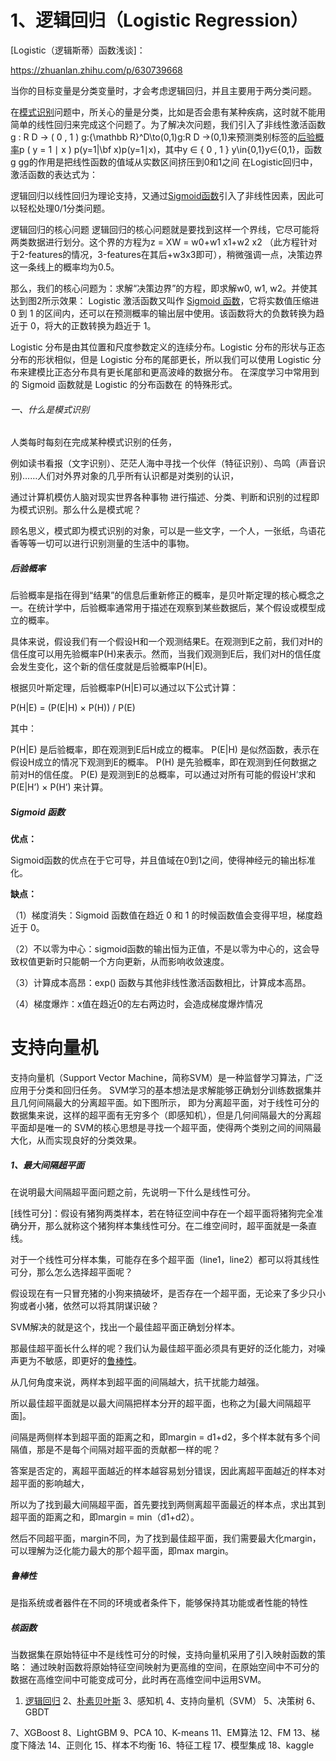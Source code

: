 
# 1、逻辑回归（Logistic Regression）


[Logistic（逻辑斯蒂）函数浅谈]：

https://zhuanlan.zhihu.com/p/630739668

当你的目标变量是分类变量时，才会考虑逻辑回归，并且主要用于两分类问题。

在[模式识别](#一什么是模式识别)问题中，所关心的量是分类，比如是否会患有某种疾病，这时就不能用简单的线性回归来完成这个问题了。为了解决次问题，我们引入了非线性激活函数g : R D → ( 0 , 1 ) g:{\mathbb R}^D\to(0,1)g:R 
D
 →(0,1)来预测类别标签的[后验概率](#后验概率)p ( y = 1 ∣ x ) p(y=1|\bf x)p(y=1∣x)，其中y ∈ { 0 , 1 } y\in\{0,1\}y∈{0,1}，函数g gg的作用是把线性函数的值域从实数区间挤压到0和1之间
在Logistic回归中，激活函数的表达式为：

逻辑回归以线性回归为理论支持，又通过[Sigmoid函数](#sigmoid-函数)引入了非线性因素，因此可以轻松处理0/1分类问题。

逻辑回归的核心问题
逻辑回归的核心问题就是要找到这样一个界线，它尽可能将两类数据进行划分。这个界的方程为z = XW = w0+w1 x1+w2 x2 （此方程针对于2-features的情况，3-features在其后+w3x3即可），稍微强调一点，决策边界这一条线上的概率均为0.5。

那么，我们的核心问题为：求解“决策边界”的方程，即求解w0, w1, w2。并使其达到图2所示效果：
Logistic 激活函数又叫作 [Sigmoid 函数](#sigmoid-函数)，它将实数值压缩进 0 到 1 的区间内，还可以在预测概率的输出层中使用。该函数将大的负数转换为趋近于 0，将大的正数转换为趋近于 1。


                        


Logistic 分布是由其位置和尺度参数定义的连续分布。Logistic 分布的形状与正态分布的形状相似，但是 Logistic 分布的尾部更长，所以我们可以使用 Logistic 分布来建模比正态分布具有更长尾部和更高波峰的数据分布。
在深度学习中常用到的 Sigmoid 函数就是 Logistic 的分布函数在 
 的特殊形式。




###### 一、什么是模式识别
人类每时每刻在完成某种模式识别的任务，

例如读书看报（文字识别）、茫茫人海中寻找一个伙伴（特征识别）、鸟鸣（声音识别)……人们对外界对象的几乎所有认识都是对类别的认识，

通过计算机模仿人脑对现实世界各种事物 进行描述、分类、判断和识别的过程即为模式识别。那么什么是模式呢？

顾名思义，模式即为模式识别的对象，可以是一些文字，一个人，一张纸，鸟语花香等等一切可以进行识别测量的生活中的事物。

##### 后验概率
后验概率是指在得到“结果”的信息后重新修正的概率，是贝叶斯定理的核心概念之一。在统计学中，后验概率通常用于描述在观察到某些数据后，某个假设或模型成立的概率。

具体来说，假设我们有一个假设H和一个观测结果E。在观测到E之前，我们对H的信任度可以用先验概率P(H)来表示。然而，当我们观测到E后，我们对H的信任度会发生变化，这个新的信任度就是后验概率P(H|E)。

根据贝叶斯定理，后验概率P(H|E)可以通过以下公式计算：

P(H|E) = (P(E|H) × P(H)) / P(E)

其中：

P(H|E) 是后验概率，即在观测到E后H成立的概率。
P(E|H) 是似然函数，表示在假设H成立的情况下观测到E的概率。
P(H) 是先验概率，即在观测到任何数据之前对H的信任度。
P(E) 是观测到E的总概率，可以通过对所有可能的假设H’求和 P(E|H’) × P(H’) 来计算。


##### Sigmoid 函数
**优点：**

Sigmoid函数的优点在于它可导，并且值域在0到1之间，使得神经元的输出标准化。

**缺点：**

（1）梯度消失：Sigmoid 函数值在趋近 0 和 1 的时候函数值会变得平坦，梯度趋近于 0。

（2）不以零为中心：sigmoid函数的输出恒为正值，不是以零为中心的，这会导致权值更新时只能朝一个方向更新，从而影响收敛速度。

（3）计算成本高昂：exp() 函数与其他非线性激活函数相比，计算成本高昂。

（4）梯度爆炸：x值在趋近0的左右两边时，会造成梯度爆炸情况


# 支持向量机
支持向量机（Support Vector Machine，简称SVM）是一种监督学习算法，广泛应用于分类和回归任务。
SVM学习的基本想法是求解能够正确划分训练数据集并且几何间隔最大的分离超平面。如下图所示，
即为分离超平面，对于线性可分的数据集来说，这样的超平面有无穷多个（即感知机），但是几何间隔最大的分离超平面却是唯一的
SVM的核心思想是寻找一个超平面，使得两个类别之间的间隔最大化，从而实现良好的分类效果。

##### 1、最大间隔超平面

在说明最大间隔超平面问题之前，先说明一下什么是线性可分。

[线性可分]：假设有猪狗两类样本，若在特征空间中存在一个超平面将猪狗完全准确分开，那么就称这个猪狗样本集线性可分。在二维空间时，超平面就是一条直线。


对于一个线性可分样本集，可能存在多个超平面（line1，line2）都可以将其线性可分，那么怎么选择超平面呢？

假设现在有一只冒充猪的小狗来搞破坏，是否存在一个超平面，无论来了多少只小狗或者小猪，依然可以将其阴谋识破？

SVM解决的就是这个，找出一个最佳超平面正确划分样本。

那最佳超平面长什么样的呢？我们认为最佳超平面必须具有更好的泛化能力，对噪声更为不敏感，即更好的[鲁棒性](#鲁棒性)。

从几何角度来说，两样本到超平面的间隔越大，抗干扰能力越强。

所以最佳超平面就是以最大间隔把样本分开的超平面，也称之为[最大间隔超平面]。

间隔是两侧样本到超平面的距离之和，即margin = d1+d2，多个样本就有多个间隔值，那是不是每个间隔对超平面的贡献都一样的呢？

答案是否定的，离超平面越近的样本越容易划分错误，因此离超平面越近的样本对超平面的影响越大，


所以为了找到最大间隔超平面，首先要找到两侧离超平面最近的样本点，求出其到超平面的距离之和，即margin = min（d1+d2）。

然后不同超平面，margin不同，为了找到最佳超平面，我们需要最大化margin，可以理解为泛化能力最大的那个超平面，即max margin。

##### 鲁棒性
是指系统或者器件在不同的环境或者条件下，能够保持其功能或者性能的特性

##### 核函数
当数据集在原始特征中不是线性可分的时候，支持向量机采用了引入映射函数的策略：
通过映射函数将原始特征空间映射为更高维的空间，在原始空间中不可分的数据在高维空间中可能变成可分，此时再在高维空间中运用SVM。

1. [逻辑回归](#1逻辑回归Logistic-Regression)
2、[朴素贝叶斯](#支持向量机)
3、感知机
4、支持向量机（SVM）
5、决策树
6、GBDT

7、XGBoost
8、LightGBM
9、PCA
10、K-means
11、EM算法
12、FM
13、梯度下降法
14、正则化
15、样本不均衡
16、特征工程
17、模型集成
18、kaggle
